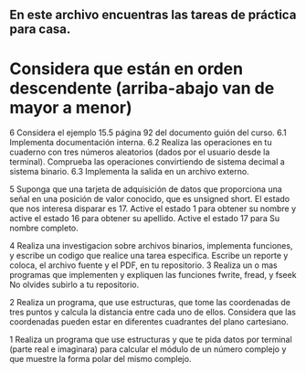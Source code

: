 ## En este archivo encuentras las tareas de práctica para casa.
# Considera que están en orden descendente (arriba-abajo van de mayor a menor)

6 Considera el ejemplo 15.5 página 92 del documento guión del curso.
 6.1 Implementa documentación interna.
 6.2 Realiza las operaciones en tu cuaderno con tres números aleatorios (dados por el usuario desde la terminal). Comprueba las operaciones convirtiendo de sistema decimal a sistema binario.
 6.3 Implementa la salida en un archivo externo.


5 Suponga que una tarjeta de adquisición de datos que proporciona una
señal en una posición de valor conocido, que es unsigned short. El
estado que nos interesa disparar es 17. Active el estado 1 para obtener
su nombre y active el estado 16 para obtener su apellido. Active el
estado 17 para Su nombre completo.


4 Realiza una investigacion sobre archivos binarios, implementa funciones, y escribe un codigo 
    que realice una tarea especifica. Escribe un reporte y coloca, el archivo fuente y el PDF, 
    en tu repositorio.
3 Realiza un o mas programas que implementen y expliquen las funciones fwrite, fread, y fseek 
    No olvides subirlo a tu repositorio.

2 Realiza un programa, que use estructuras, que tome las coordenadas de tres puntos y calcula 
    la distancia entre cada uno de ellos. Considera que las coordenadas pueden estar en diferentes 
    cuadrantes del plano cartesiano.

1 Realiza un programa que use estructuras y que te pida datos por terminal (parte real e imaginara) 
    para calcular el módulo de un número complejo y que muestre la forma polar del mismo complejo.
